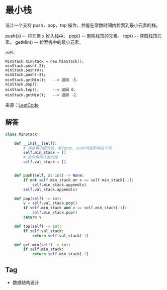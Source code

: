 # 最小栈
设计一个支持 push，pop，top 操作，并能在常数时间内检索到最小元素的栈。

push(x) -- 将元素 x 推入栈中。
pop() -- 删除栈顶的元素。
top() -- 获取栈顶元素。
getMin() -- 检索栈中的最小元素。

```
示例:

MinStack minStack = new MinStack();
minStack.push(-2);
minStack.push(0);
minStack.push(-3);
minStack.getMin();   --> 返回 -3.
minStack.pop();
minStack.top();      --> 返回 0.
minStack.getMin();   --> 返回 -2.
```

来源：[LeetCode](https://leetcode-cn.com/problems/min-stack)

## 解答
```python
class MinStack:

    def __init__(self):
        # 保存最小值的栈，每次pop, push时会影响这个栈
        self.min_stack = []
        # 实际保存元素的栈
        self.val_stack = []


    def push(self, x: int) -> None:
        if not self.min_stack or x <= self.min_stack[-1]:
            self.min_stack.append(x)
        self.val_stack.append(x)

    def pop(self) -> int:
        v = self.val_stack.pop()
        if self.min_stack and v == self.min_stack[-1]:
            self.min_stack.pop()
        return v

    def top(self) -> int:
        if self.val_stack:
            return self.val_stack[-1]

    def get_min(self) -> int:
        if self.min_stack:
            return self.min_stack[-1]
```

## Tag
- 数据结构设计